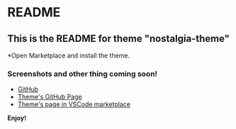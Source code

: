 # README
## This is the README for theme "nostalgia-theme"

*Open Marketplace and install the theme.

### Screenshots and other thing coming soon!
* [GitHub](https://github.com/Alexander1022)
* [Theme's GitHub Page](https://github.com/Alexander1022/nostalgia-theme-vscode)
* [Theme's page in VSCode marketplace](https://marketplace.visualstudio.com/items?itemName=AlexanderJordanov.nostalgia-theme)

**Enjoy!**
